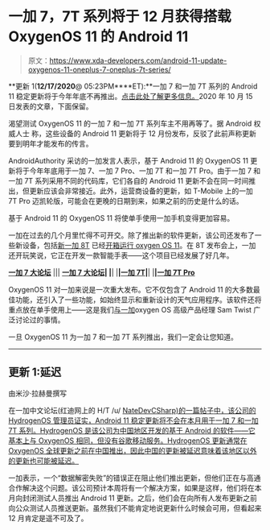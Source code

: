 # 一加 7，7T 系列将于 12 月获得搭载 OxygenOS 11 的 Android 11

> 原文：<https://www.xda-developers.com/android-11-update-oxygenos-11-oneplus-7-oneplus-7t-series/>

**更新 1(****12/17/2020****@ 05:23PM****ET):**一加 7 和一加 7T 系列的 Android 11 稳定更新将于今年年底不再推出。[点击此处了解更多信息。](#update1)2020 年 10 月 15 日发表的文章，下面保留。

渴望测试 OxygenOS 11 的一加 7 和一加 7T 系列车主不用再等了。据 Android 权威人士 称，这些设备的 Android 11 更新将于 12 月份发布，反驳了此前声称更新要到明年才能发布的传言。

AndroidAuthority 采访的一加发言人表示，基于 Android 11 的 OxygenOS 11 更新将于今年年底用于一加 7、一加 7 Pro、一加 7T 和一加 7T Pro。由于一加 7 和一加 7T 系列采用不同的代码库，它们各自的 Android 11 更新不会在同一时间推出，但更新应该会非常接近。此外，运营商设备的更新，如 T-Mobile 上的一加 7T Pro 迈凯轮版，可能会在更晚的日期到来，如果之前的历史是什么的话。

基于 Android 11 的 OxygenOS 11 将使单手使用一加手机变得更加容易。

一加在过去的几个月里忙得不可开交。除了推出新的软件更新，该公司还发布了一些新设备，包括[新一加 8T](https://www.xda-developers.com/oneplus-8t-specifications-features-pricing-availability/) 已经[开箱运行 oxygen OS 11](https://www.xda-developers.com/oneplus-8t-review/)。在 8T 发布会上，一加还开玩笑说，它正在开发一款智能手表——这个项目已经发展了好几年。

**[一加 7 大论坛](https://forum.xda-developers.com/oneplus-7)** ||| **[一加 7 大论坛](https://forum.xda-developers.com/oneplus-7-pro)| |**| |**|[一加 7T](https://forum.xda-developers.com/oneplus-7t)|**| |**|[一加 7T Pro](https://forum.xda-developers.com/7t-pro)**

OxygenOS 11 对一加来说是一次重大发布。它不仅包含了 Android 11 的大多数最佳功能，还引入了一些功能，如始终显示和重新设计的天气应用程序。该软件还将重点放在单手使用上——这是我们[与一加](https://www.xda-developers.com/interview-oneplus-oxygenos-11-one-handed-use-dont-kill-my-app-more/)oxygen OS 高级产品经理 Sam Twist 广泛讨论过的事情。

一旦 OxygenOS 11 为一加 7 和一加 7T 系列推出，我们一定会让您知道。

* * *

## 更新 1:延迟

由米沙·拉赫曼撰写

在一加中文论坛(红迪网上的 H/T /u/ [NateDevCSharp)的一篇帖子](https://www.reddit.com/r/oneplus/comments/kecyue/oneplus_will_not_be_releasing_android_11_for_the/)[中，该公司的 HydrogenOS 管理员证实，Android 11 稳定更新将不会在本月用于一加 7 和一加 7T 系列。HydrogenOS 是该公司为中国地区开发的基于 Android 的软件——它基本上与 OxygenOS 相同，但没有谷歌移动服务。HydrogenOS 更新通常在 OxygenOS 全球更新之前在中国推出，因此中国的更新被延迟意味着该地区以外的更新也可能被延迟。](https://www.oneplusbbs.com/thread-5764875-1.html)

一加表示，一个“数据解密失败”的错误正在阻止他们推出更新，但他们正在与高通合作解决这个问题。该公司预计本周将有一个解决方案，如果是这样，他们将在本月向封闭测试人员推出 Android 11 更新。之后，他们会在向所有人发布更新之前向公众测试人员推送更新。虽然我们不能肯定地说更新什么时候会可用，但看起来 12 月肯定是遥不可及了。